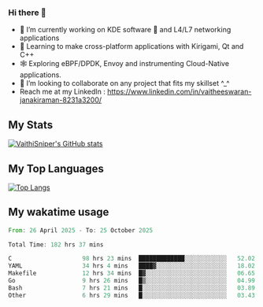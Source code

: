 ### Hi there 👋

- 🔭 I’m currently working on KDE software 💓 and L4/L7 networking applications 
- 📖 Learning to make cross-platform applications with Kirigami, Qt and C++
- 🕸️ Exploring eBPF/DPDK, Envoy and instrumenting Cloud-Native applications. 
- 👯 I’m looking to collaborate on any project that fits my skillset ^_^
- Reach me at my LinkedIn : https://www.linkedin.com/in/vaitheeswaran-janakiraman-8231a3200/

## My Stats
[![VaithiSniper's GitHub stats](https://github-readme-stats.vercel.app/api?username=VaithiSniper&hide=stars&theme=radical)](https://github.com/anuraghazra/github-readme-stats)

## My Top Languages

[![Top Langs](https://github-readme-stats.vercel.app/api/top-langs/?username=VaithiSniper&layout=compact)](https://github.com/anuraghazra/github-readme-stats)

## My wakatime usage

<!--START_SECTION:waka-->

```rust
From: 26 April 2025 - To: 25 October 2025

Total Time: 182 hrs 37 mins

C                    98 hrs 23 mins  █████████████░░░░░░░░░░░░   52.02 %
YAML                 34 hrs 4 mins   ████▓░░░░░░░░░░░░░░░░░░░░   18.02 %
Makefile             12 hrs 34 mins  █▓░░░░░░░░░░░░░░░░░░░░░░░   06.65 %
Go                   9 hrs 26 mins   █▒░░░░░░░░░░░░░░░░░░░░░░░   04.99 %
Bash                 7 hrs 21 mins   █░░░░░░░░░░░░░░░░░░░░░░░░   03.89 %
Other                6 hrs 29 mins   █░░░░░░░░░░░░░░░░░░░░░░░░   03.43 %
```

<!--END_SECTION:waka-->
